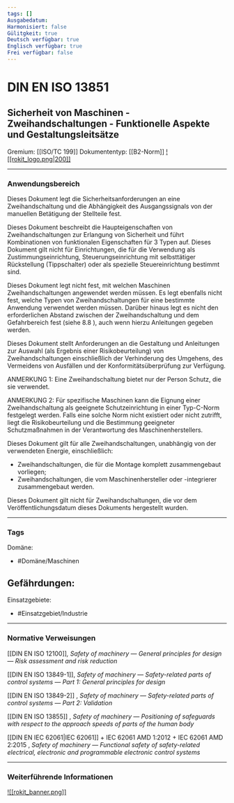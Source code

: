 ```yaml
---
tags: []
Ausgabedatum: 
Harmonisiert: false
Gülitgkeit: true
Deutsch verfügbar: true
Englisch verfügbar: true
Frei verfügbar: false
---
```


# DIN EN ISO 13851
## Sicherheit von Maschinen - Zweihandschaltungen - Funktionelle Aspekte und Gestaltungsleitsätze

Gremium: [[ISO/TC 199]]
Dokumententyp: [[B2-Norm]]
[![[rokit_logo.png|200]]](https://public-robots.de/)

***
### Anwendungsbereich

Dieses Dokument legt die Sicherheitsanforderungen an eine Zweihandschaltung und die Abhängigkeit des Ausgangssignals von der manuellen Betätigung der Stellteile fest.

Dieses Dokument beschreibt die Haupteigenschaften von Zweihandschaltungen zur Erlangung von Sicherheit und führt Kombinationen von funktionalen Eigenschaften für 3 Typen auf. Dieses Dokument gilt nicht für Einrichtungen, die für die Verwendung als Zustimmungseinrichtung, Steuerungseinrichtung mit selbsttätiger Rückstellung (Tippschalter) oder als spezielle Steuereinrichtung bestimmt sind.

Dieses Dokument legt nicht fest, mit welchen Maschinen Zweihandschaltungen angewendet werden müssen. Es legt ebenfalls nicht fest, welche Typen von Zweihandschaltungen für eine bestimmte Anwendung verwendet werden müssen. Darüber hinaus legt es nicht den erforderlichen Abstand zwischen der Zweihandschaltung und dem Gefahrbereich fest (siehe 8.8 ), auch wenn hierzu Anleitungen gegeben werden.

Dieses Dokument stellt Anforderungen an die Gestaltung und Anleitungen zur Auswahl (als Ergebnis einer Risikobeurteilung) von Zweihandschaltungen einschließlich der Verhinderung des Umgehens, des Vermeidens von Ausfällen und der Konformitätsüberprüfung zur Verfügung.

ANMERKUNG 1: Eine Zweihandschaltung bietet nur der Person Schutz, die sie verwendet.

ANMERKUNG 2: Für spezifische Maschinen kann die Eignung einer Zweihandschaltung als geeignete Schutzeinrichtung in einer Typ-C-Norm festgelegt werden. Falls eine solche Norm nicht existiert oder nicht zutrifft, liegt die Risikobeurteilung und die Bestimmung geeigneter Schutzmaßnahmen in der Verantwortung des Maschinenherstellers.

Dieses Dokument gilt für alle Zweihandschaltungen, unabhängig von der verwendeten Energie, einschließlich:

- Zweihandschaltungen, die für die Montage komplett zusammengebaut vorliegen;
- Zweihandschaltungen, die vom Maschinenhersteller oder -integrierer zusammengebaut werden.

Dieses Dokument gilt nicht für Zweihandschaltungen, die vor dem Veröffentlichungsdatum dieses Dokuments hergestellt wurden.
***
### Tags

Domäne:
- #Domäne/Maschinen 

Gefährdungen:
- 

Einsatzgebiete:
- #Einsatzgebiet/Industrie 

***
### Normative Verweisungen

[[DIN EN ISO 12100]]_, Safety of machinery — General principles for design — Risk assessment and risk reduction_

[[DIN EN ISO 13849-1]], _Safety of machinery — Safety-related parts of control systems — Part 1: General principles for design_

[[DIN EN ISO 13849-2]] , _Safety of machinery — Safety-related parts of control systems — Part 2: Validation_

[[DIN EN ISO 13855]] , _Safety of machinery — Positioning of safeguards with respect to the approach speeds of parts of the human body_

[[DIN EN IEC 62061|IEC 62061]] + IEC 62061 AMD 1:2012 + IEC 62061 AMD 2:2015 , _Safety of machinery — Functional safety of safety-related electrical, electronic and programmable electronic control systems_


***
### Weiterführende Informationen



[![[rokit_banner.png]]](https://public-robots.de/)
